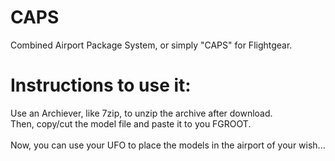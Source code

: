 # CAPS
Combined Airport Package System, or simply "CAPS" for Flightgear.



# Instructions to use it:
Use an Archiever, like 7zip, to unzip the archive after download.<br>
Then, copy/cut the model file and paste it to you FGROOT.<br><br>
Now, you can use your UFO to place the models in the airport of your wish...

